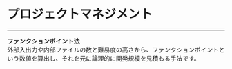 # プロジェクトマネジメント

---

**ファンクションポイント法**  
外部入出力や内部ファイルの数と難易度の高さから、ファンクションポイントという数値を算出し、それを元に論理的に開発規模を見積もる手法です。

